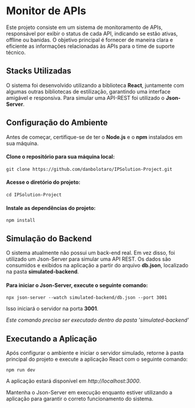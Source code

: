 # Monitor de APIs

Este projeto consiste em um sistema de monitoramento de APIs, responsável por exibir o status de cada API, indicando se estão ativas, offline ou banidas. O objetivo principal é fornecer de maneira clara e eficiente as informações relacionadas às APIs para o time de suporte técnico.

## Stacks Utilizadas

O sistema foi desenvolvido utilizando a biblioteca **React**, juntamente com algumas outras bibliotecas de estilização, garantindo uma interface amigável e responsiva. Para simular uma API-REST foi utilizado o **Json-Server**.

## Configuração do Ambiente

Antes de começar, certifique-se de ter o **Node.js** e o **npm** instalados em sua máquina.

#### Clone o repositório para sua máquina local:
```
git clone https://github.com/danbolotaro/IPSolution-Project.git
```

#### Acesse o diretório do projeto:

```
cd IPSolution-Project
```

#### Instale as dependências do projeto:

```
npm install
```

## Simulação do Backend

O sistema atualmente não possui um back-end real. Em vez disso, foi utilizado um Json-Server para simular uma API REST. Os dados são consumidos e exibidos na aplicação a partir do arquivo **db.json**, localizado na pasta **simulated-backend**.

#### Para iniciar o Json-Server, execute o seguinte comando:

```
npx json-server --watch simulated-backend/db.json --port 3001
```

Isso iniciará o servidor na porta **3001**.

*Este comando precisa ser executado dentro da pasta 'simulated-backend'*

## Executando a Aplicação

Após configurar o ambiente e iniciar o servidor simulado, retorne à pasta principal do projeto e execute a aplicação React com o seguinte comando:

```
npm run dev
```

A aplicação estará disponível em *http://localhost:3000*.

Mantenha o Json-Server em execução enquanto estiver utilizando a aplicação para garantir o correto funcionamento do sistema.
